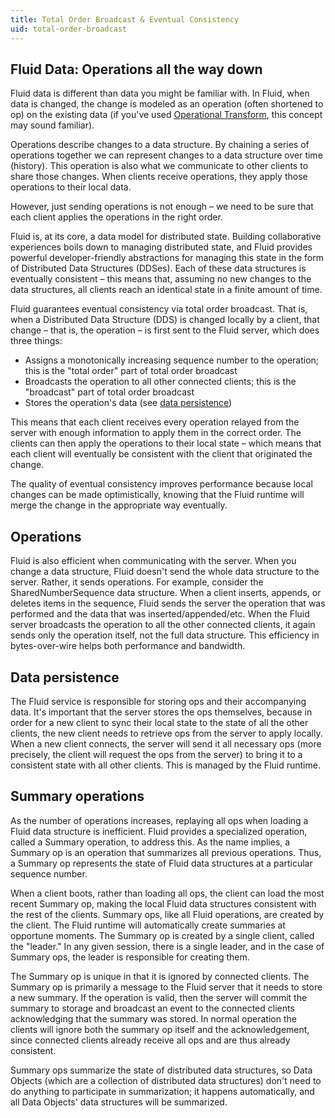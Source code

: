 ```yaml
---
title: Total Order Broadcast & Eventual Consistency
uid: total-order-broadcast
---
```


## Fluid Data: Operations all the way down

Fluid data is different than data you might be familiar with. In Fluid, when data is changed, the change is modeled as
an operation (often shortened to op) on the existing data (if you've used [Operational
Transform](https://en.wikipedia.org/wiki/Operational_transformation), this concept may sound familiar).

Operations describe changes to a data structure. By chaining a series of operations together we can represent changes to
a data structure over time (history). This operation is also what we communicate to other clients to share those
changes. When clients receive operations, they apply those operations to their local data.

However, just sending operations is not enough – we need to be sure that each client applies the operations in the right
order.

Fluid is, at its core, a data model for distributed state. Building collaborative experiences boils down to managing
distributed state, and Fluid provides powerful developer-friendly abstractions for managing this state in the form of
Distributed Data Structures (DDSes). Each of these data structures is eventually consistent – this means that, assuming no new
changes to the data structures, all clients reach an identical state in a finite amount of time.

Fluid guarantees eventual consistency via total order broadcast. That is, when a Distributed Data Structure (DDS) is
changed locally by a client, that change – that is, the operation – is first sent to the Fluid server, which does three
things:

* Assigns a monotonically increasing sequence number to the operation; this is the "total order" part of total order
  broadcast
* Broadcasts the operation to all other connected clients; this is the "broadcast" part of total order broadcast
* Stores the operation's data (see [data persistence](#data-persistence))

This means that each client receives every operation relayed from the server with enough information to apply them in
the correct order. The clients can then apply the operations to their local state – which means that each client will
eventually be consistent with the client that originated the change.

The quality of eventual consistency improves performance because local changes can be made optimistically, knowing that
the Fluid runtime will merge the change in the appropriate way eventually.

## Operations

Fluid is also efficient when communicating with the server. When you change a data structure, Fluid doesn't send the
whole data structure to the server. Rather, it sends operations. For example, consider the SharedNumberSequence data
structure. When a client inserts, appends, or deletes items in the sequence, Fluid sends the server the operation that
was performed and the data that was inserted/appended/etc. When the Fluid server broadcasts the operation to all the
other connected clients, it again sends only the operation itself, not the full data structure. This efficiency in
bytes-over-wire helps both performance and bandwidth.

## Data persistence

The Fluid service is responsible for storing ops and their accompanying data. It's important that the server stores the
ops themselves, because in order for a new client to sync their local state to the state of all the other clients, the
new client needs to retrieve ops from the server to apply locally. When a new client connects, the server will send it
all necessary ops (more precisely, the client will request the ops from the server) to bring it to a consistent state
with all other clients. This is managed by the Fluid runtime.

## Summary operations

As the number of operations increases, replaying all ops when loading a Fluid data structure is inefficient. Fluid
provides a specialized operation, called a Summary operation, to address this. As the name implies, a Summary op is an
operation that summarizes all previous operations. Thus, a Summary op represents the state of Fluid data structures at a
particular sequence number.

When a client boots, rather than loading all ops, the client can load the most recent Summary op, making the local Fluid
data structures consistent with the rest of the clients. Summary ops, like all Fluid operations, are created by the
client. The Fluid runtime will automatically create summaries at opportune moments. The Summary op is created by a
single client, called the "leader." In any given session, there is a single leader, and in the case of Summary ops, the
leader is responsible for creating them.

The Summary op is unique in that it is ignored by connected clients. The Summary op is primarily a message to the Fluid
server that it needs to store a new summary. If the operation is valid, then the server will commit the summary to
storage and broadcast an event to the connected clients acknowledging that the summary was stored. In normal operation
the clients will ignore both the summary op itself and the acknowledgement, since connected clients already receive all
ops and are thus already consistent.

Summary ops summarize the state of distributed data structures, so Data Objects (which are a collection of distributed
data structures) don't need to do anything to participate in summarization; it happens automatically, and all
Data Objects' data structures will be summarized.
